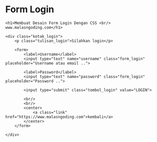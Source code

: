 # Form Login
<!doctype html>
<html>
<head>
	<title>Membuat Desain Form Login Dengan CSS</title>
	<link rel="stylesheet" type="text/css" href="style.css">
</head>
<body>
 
	<h1>Membuat Desain Form Login Dengan CSS <br/> www.malasngoding.com</h1>
 
	<div class="kotak_login">
		<p class="tulisan_login">Silahkan login</p>
 
		<form>
			<label>Username</label>
			<input type="text" name="username" class="form_login" placeholder="Username atau email ..">
 
			<label>Password</label>
			<input type="text" name="password" class="form_login" placeholder="Password ..">
 
			<input type="submit" class="tombol_login" value="LOGIN">
 
			<br/>
			<br/>
			<center>
				<a class="link" href="https://www.malasngoding.com">kembali</a>
			</center>
		</form>
		
	</div>
 
 
</body>
</html>
